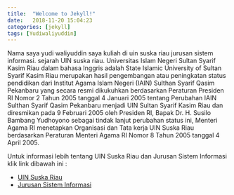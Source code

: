 ```yaml
---
title:  "Welcome to Jekyll!"
date:   2018-11-20 15:04:23
categories: [jekyll]
tags: [Yudiwaliyuddin]
---
```

Nama saya yudi waliyuddin saya kuliah di uin suska riau jurusan sistem informasi.
sejarah UIN suska riau.
Universitas Islam Negeri Sultan Syarif Kasim Riau dalam bahasa Inggris adalah State Islamic University of Sultan Syarif Kasim Riau merupakan hasil pengembangan atau peningkatan status pendidikan dari Institut Agama Islam Negeri (IAIN) Sulthan Syarif Qasim Pekanbaru yang secara resmi dikukuhkan berdasarkan Peraturan Presiden RI Nomor 2 Tahun 2005 tanggal 4 Januari 2005 tentang Perubahan IAIN Sulthan Syarif Qasim Pekanbaru menjadi UIN Sultan Syarif Kasim Riau dan diresmikan pada 9 Februari 2005 oleh Presiden RI, Bapak Dr. H. Susilo Bambang Yudhoyono sebagai tindak lanjut perubahan status ini, Menteri Agama RI menetapkan Organisasi dan Tata kerja UIN Suska Riau berdasarkan Peraturan Menteri Agama RI Nomor 8 Tahun 2005 tanggal 4 April 2005.

Untuk informasi lebih tentang UIN Suska Riau dan Jurusan Sistem Informasi klik link dibawah ini :
- <left><a href = "http://uin-suska.ac.id/">UIN Suska Riau</a></left>
- <left><a href = "http://sif.uin-suska.ac.id/">Jurusan Sistem Informasi</a></left>

[jekyll]:      http://jekyllrb.com
[jekyll-gh]:   https://github.com/jekyll/jekyll
[jekyll-help]: https://github.com/jekyll/jekyll-help
